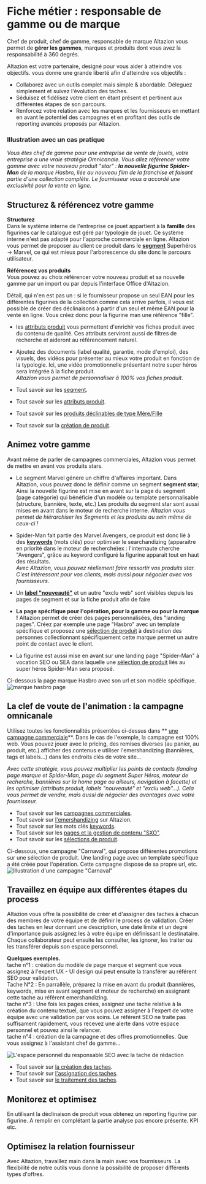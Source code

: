 # Fiche métier : responsable de gamme ou de marque

Chef de produit, chef de gamme, responsable de marque Altazion vous permet de **gérer les gammes**, marques et produits dont vous avez la responsabilité à 360 degrés. 

Altazion est votre partenaire, designé pour vous aider à atteindre vos objectifs. vous donne une grande liberté afin d'atteindre vos objectifs : 
- Collaborez avec un outils complet mais simple & abordable. Déleguez simplement et suivez l'évolution des taches. 
- Séduisez et fidélisez votre client en étant présent et pertinent aux différentes étapes de son parcours.
- Renforcez votre relation avec les marques et les fournisseurs en mettant en avant le potentiel des campagnes et en profitant des outils de reporting avancés proposés par Altazion. 

### Illustration avec un cas pratique 
_Vous êtes chef de gamme pour une entreprise de vente de jouets, votre entreprise a une vraie stratégie Omnicanale. Vous allez référencer votre gamme avec votre nouveau produit "star" : **la nouvelle figurine Spider-Man** de la marque Hasbro, liée au nouveau film de la franchise et faisant partie d'une collection complète. Le fournisseur vous a accordé une exclusivité pour la vente en ligne._

## Structurez & référencez votre gamme 
**Structurez**  
Dans le système interne de l'entreprise ce jouet appartient à la **famille** des figurines car le catalogue est géré par typologie de jouet. Ce système interne n'est pas adapté pour l'approche commerciale en ligne. Altazion vous permet de proposer au client ce produit  dans le [**segment**](https://aide.altazion.com/fr-fr/guide/referencer/segments/index.html) Superhéros -> Marvel, ce qui est mieux pour l'arborescence du site donc le parcours utilisateur.

**Référencez vos produits**  
Vous pouvez au choix référencer votre nouveau produit et sa nouvelle gamme par un import ou par depuis l'interface Office d'Altazion.

Détail, qui n'en est pas un : si le fournisseur propose un seul EAN pour les différentes figurines de la collection comme cela arrive parfois, il vous est possible de créer des déclinaisons à partir d'un seul et même EAN pour la vente en ligne. Vous créez donc pour la figurine  man une référence "fille".

- les [attributs produit](https://aide.altazion.com/fr-fr\guide\referencer\attributs.html) vous permettent d'enrichir vos fiches produit avec du contenu de qualité. Ces attributs serviront aussi de filtres de recherche et aideront au référencement naturel.
- Ajoutez des documents (label qualité, garantie, mode d'emploi), des visuels, des vidéos pour présenter au mieux votre produit en fonction de la typologie. Ici, une vidéo promotionnelle présentant notre super héros sera intégrée à la fiche produit.  
_Altazion vous permet de personnaliser à 100% vos fiches produit_.

- Tout savoir sur les [segment](https://aide.altazion.com/fr-fr/guide/referencer/segments/index.html).
- Tout savoir sur les [attributs produit](https://aide.altazion.com/fr-fr\guide\referencer\attributs.html).
- Tout savoir sur les [produits déclinables de type Mère/Fille](https://aide.altazion.com/fr-fr/guide/referencer/articles/declinables.html)
- Tout savoir sur la [création de produit](https://aide.altazion.com/fr-fr/guide/referencer/articles/index.html).

## Animez votre gamme
Avant même de parler de campagnes commerciales, Altazion vous permet de mettre en avant vos produits stars. 

- Le segment Marvel génère un chiffre d'affaires important. Dans Altazion, vous pouvez donc le définir comme un segment **segment star**; Ainsi la nouvelle figurine est mise en avant sur la page du segment (page catégorie) qui bénéficie d'un modèle ou template personnalisable (structure, bannière, texte, etc.) Les produits du segment star sont aussi mises en avant dans le moteur de recherche interne. 
_Altazion vous permet de hiérarchiser les Segments et les produits au sein même de ceux-ci !_  

- Spider-Man fait partie des Marvel Avengers, ce produit est donc lié à des [**keywords**](https://aide.altazion.com/fr-fr\guide\referencer\Keywords.html) (mots clés) pour optimiser le searchandizing (apparaitre en priorité dans le moteur de recherche)ex : l'internaute cherche "Avengers", grâce au keyword configuré la figurine apparait tout en haut des résultats.   
_Avec Altazion, vous pouvez réellement faire ressortir vos produits star. C'est intéressant pour vos clients, mais aussi pour négocier avec vos fournisseurs_.

- Un [**label "nouveauté"**](https://aide.altazion.com/fr-fr\guide\referencer\tag-label.html) et un autre "exclu web" sont visibles depuis les pages de segment et sur la fiche produit afin de faire


- **La page spécifique pour l'opération, pour la gamme ou pour la marque !**
Altazion permet de créer des pages personnalisées, des "landing pages".
Créez par exemple une page "Hasbro" avec un template spécifique et proposez une [sélection de produit](https://aide.altazion.com/fr-fr/guide/vendre/omnicanal/selection.html) à destination des personnes collectionnant spécifiquement cette marque permet un autre point de contact avec le client. 
- La figurine est aussi mise en avant sur une landing page "Spider-Man" à vocation SEO ou SEA dans laquelle une [sélection de produit](https://aide.altazion.com/fr-fr/guide/vendre/omnicanal/selection.html) liés au super héros Spider-Man sera proposé.

Ci-dessous la page marque Hasbro avec son url et son modèle spécifique.
![marque hasbro page](https://aide.altazion.com/fr-fr/ressources/fiche-metier/page-marque-hasbro.jpg)

## La clef de voute de l'animation : la campagne omnicanale
Utilisez toutes les fonctionnalités présentées ci-dessus dans ** [une campagne commerciale](https://aide.altazion.com/fr-fr/guide/vendre/omnicanal/campagne.html)**.
Dans le cas de l'exemple, la campagne est 100% web. Vous pouvez jouer avec le pricing, des remises diverses (au panier, au produit, etc.) afficher des contenus e utiliser l'emershandizing (bannières, tags et labels...) dans les endroits clés de votre site...  

_Avec cette stratégie, vous pouvez multiplier les points de contacts (landing page marque et Spider-Man, page du segment Super Héros, moteur de recherche, bannières sur la home page ou ailleurs, navigation à facette) et les optimiser (attributs produit, labels "nouveauté" et "exclu web"...). Cela vous permet de vendre, mais aussi de négocier des avantages avec votre fournisseur._

- Tout savoir sur les [campagnes commerciales](https://aide.altazion.com/fr-fr/guide/vendre/omnicanal/campagne.html).
- Tout savoir sur [l'emershandizing](https://aide.altazion.com/fr-fr/guide/vendre/ecommerce/emershandizing.html) sur Altazion.
- Tout savoir sur les mots clés [keywords](https://aide.altazion.com/fr-fr\guide\referencer\Keywords.html).
- Tout savoir sur les [pages et la gestion de contenu "SXO"](https://aide.altazion.com/fr-fr/guide/vendre/ecommerce/emershandizing.html).
- Tout savoir sur les [sélections de produit](https://aide.altazion.com/fr-fr/guide/vendre/omnicanal/selection.html).

Ci-dessous, une campagne "Carnaval", qui propose différentes promotions sur une sélection de produit. Une landing page avec un template spécifique a été créée pour l'opération. Cette campagne dispose de sa propre url, etc.
![Illustration d'une campagne "Carnaval"](https://aide.altazion.com/fr-fr/ressources/fiche-metier/selection.jpg)

## Travaillez en équipe aux différentes étapes du process
Altazion vous offre la possibilité de créer et d'assigner des taches à chacun des membres de votre équipe et de définir le process de validation.
Créer des taches en leur donnant une description, une date limite et un degré d'importance puis assignez les à votre équipe en définissant le destinataire. 
Chaque collaborateur peut ensuite les consulter, les ignorer, les traiter ou les transférer depuis son espace personnel. 

**Quelques exemples.**  
tache n°1 : création du modèle de page marque et segment que vous assignez à l'expert UX - UI design qui peut ensuite la transférer au référent SEO pour validation.    
Tache N°2 : En parrallèle, préparez la mise en avant du produit (bannières, keywords, mise en avant segment et moteur de recherche) en assignant cette tache au référent emershandizing.  
tache n°3 : Une fois les pages crées, assignez une tache relative à la création du contenu textuel, que vous pouvez assigner à l'expert de votre équipe avec une validation par vos soins. Le référent SEO ne traite pas suffisament rapidement, vous recevez une alerte dans votre espace personnel et pouvez ainsi le relancer.  
tache n°4 : création de la campagne et des offres promotionnelles. Que vous assignez à l'assistant chef de gamme...  

![L'espace personnel du responsable SEO avec la tache de rédaction](https://aide.altazion.com/fr-fr/ressources/taches.jpg)

- Tout savoir sur [la création des taches](https://aide.altazion.com/fr-fr/guide/configurer/taches/edit-tasks.html).  
- Tout savoir sur [l'assignation des taches](https://aide.altazion.com/fr-fr/guide/configurer/taches/attribuer-task.html).  
- Tout savoir sur [le traitement des taches](https://aide.altazion.com/fr-fr/guide/configurer/taches/use-tasks.html).  

## Monitorez et optimisez
En utilisant la déclinaison de produit vous obtenez un reporting figurine par figurine. 
A remplir en complétant la partie analyse pas encore présente. 
KPI etc.

## Optimisez la relation fournisseur
Avec Altazion, travaillez main dans la main avec vos fournisseurs.
La flexibilité de notre outils vous donne la possibilité de proposer différents types d'offres.
